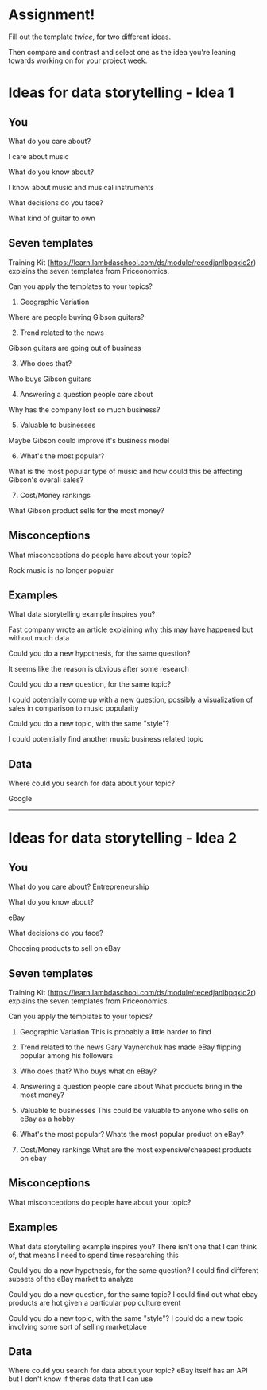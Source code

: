 # Assignment!

Fill out the template *twice*, for two different ideas.

Then compare and contrast and select one as the idea you're leaning towards
working on for your project week.


# Ideas for data storytelling - Idea 1

## You

What do you care about?

I care about music

What do you know about?

I know about music and musical instruments

What decisions do you face?

What kind of guitar to own

## Seven templates

Training Kit (https://learn.lambdaschool.com/ds/module/recedjanlbpqxic2r) explains the seven templates from Priceonomics.

Can you apply the templates to your topics? 

1. Geographic Variation

Where are people buying Gibson guitars?

2. Trend related to the news

Gibson guitars are going out of business

3. Who does that?

Who buys Gibson guitars

4. Answering a question people care about

Why has the company lost so much business?

5. Valuable to businesses

Maybe Gibson could improve it's business model

6. What's the most popular?

What is the most popular type of music and how could this be affecting Gibson's overall sales?

7. Cost/Money rankings

What Gibson product sells for the most money?


## Misconceptions

What misconceptions do people have about your topic?

Rock music is no longer popular


## Examples

What data storytelling example inspires you?

Fast company wrote an article explaining why this may have happened but without much data

Could you do a new hypothesis, for the same question?

It seems like the reason is obvious after some research

Could you do a new question, for the same topic?

I could potentially come up with a new question, possibly a visualization of sales in comparison to music 
popularity

Could you do a new topic, with the same "style"?

I could potentially find another music business related topic


## Data

Where could you search for data about your topic?

Google

---

# Ideas for data storytelling - Idea 2

## You

What do you care about?
Entrepreneurship

What do you know about?

eBay


What decisions do you face?

Choosing products to sell on eBay


## Seven templates

Training Kit (https://learn.lambdaschool.com/ds/module/recedjanlbpqxic2r) explains the seven templates from Priceonomics.

Can you apply the templates to your topics? 

1. Geographic Variation
This is probably a little harder to find

2. Trend related to the news
Gary Vaynerchuk has made eBay flipping popular among his followers

3. Who does that?
Who buys what on eBay?

4. Answering a question people care about
What products bring in the most money?

5. Valuable to businesses
This could be valuable to anyone who sells on eBay as a hobby

6. What's the most popular?
Whats the most popular product on eBay?


7. Cost/Money rankings
What are the most expensive/cheapest products on ebay


## Misconceptions

What misconceptions do people have about your topic?


## Examples

What data storytelling example inspires you?
There isn't one that I can think of, that means I need to spend time researching this

Could you do a new hypothesis, for the same question?
I could find different subsets of the eBay market to analyze 

Could you do a new question, for the same topic?
I could find out what ebay products are hot given a particular pop culture event

Could you do a new topic, with the same "style"?
I could do a new topic involving some sort of selling marketplace


## Data

Where could you search for data about your topic?
eBay itself has an API but I don't know if theres data that I can use
